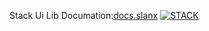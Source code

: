 Stack Ui Lib
Documation:[docs.slanx](http://docs.slanx.p-e.kr/)
[![STACK](https://files.gitbook.com/v0/b/gitbook-x-prod.appspot.com/o/spaces%2Fv6MyhS4I1sAoQcqn0MWJ%2Fuploads%2FQKnq5BKrHUEflLXyPL8k%2FSTACK.png?alt=media&token=8b775cc9-6fb1-4c48-a912-049daef44591)](https://discord.gg/ubAExut8nJ)
